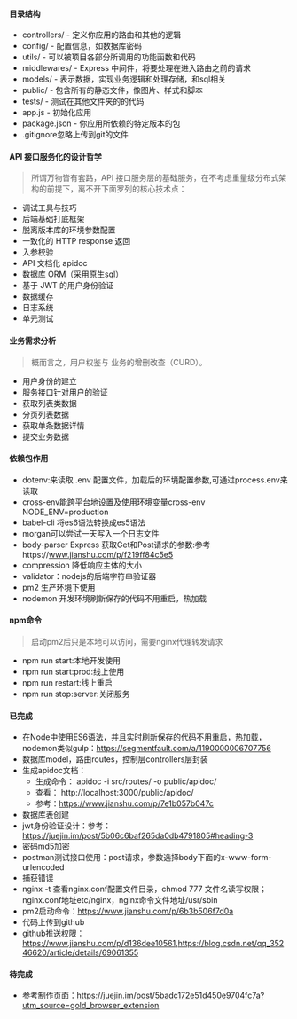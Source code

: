 #### 目录结构
- controllers/ - 定义你应用的路由和其他的逻辑
- config/ - 配置信息，如数据库密码
- utils/ - 可以被项目各部分所调用的功能函数和代码
- middlewares/ - Express 中间件，将要处理在进入路由之前的请求
- models/ - 表示数据，实现业务逻辑和处理存储，和sql相关
- public/ - 包含所有的静态文件，像图片、样式和脚本
- tests/ - 测试在其他文件夹的的代码
- app.js - 初始化应用
- package.json - 你应用所依赖的特定版本的包
- .gitignore忽略上传到git的文件
#### API 接口服务化的设计哲学
>所谓万物皆有套路，API 接口服务层的基础服务，在不考虑重量级分布式架构的前提下，离不开下面罗列的核心技术点：
- 调试工具与技巧
- 后端基础打底框架
- 脱离版本库的环境参数配置
- 一致化的 HTTP response 返回
- 入参校验
- API 文档化 apidoc
- 数据库 ORM（采用原生sql）
- 基于 JWT 的用户身份验证
- 数据缓存
- 日志系统
- 单元测试
#### 业务需求分析
>概而言之，用户权鉴与 业务的增删改查（CURD）。
- 用户身份的建立
- 服务接口针对用户的验证
- 获取列表类数据
- 分页列表数据
- 获取单条数据详情
- 提交业务数据
#### 依赖包作用
- dotenv:来读取 .env 配置文件，加载后的环境配置参数,可通过process.env来读取
- cross-env能跨平台地设置及使用环境变量cross-env NODE_ENV=production 
- babel-cli 将es6语法转换成es5语法
- morgan可以尝试一天写入一个日志文件
- body-parser Express 获取Get和Post请求的参数:参考https://www.jianshu.com/p/f219ff84c5e5
- compression 降低响应主体的大小
- validator：nodejs的后端字符串验证器
- pm2 生产环境下使用
- nodemon 开发环境刷新保存的代码不用重启，热加载
#### npm命令
>启动pm2后只是本地可以访问，需要nginx代理转发请求
- npm run start:本地开发使用
- npm run start:prod:线上使用
- npm run restart:线上重启
- npm run stop:server:关闭服务
#### 已完成
- 在Node中使用ES6语法，并且实时刷新保存的代码不用重启，热加载，nodemon类似gulp：https://segmentfault.com/a/1190000006707756
- 数据库model，路由routes，控制层controllers层封装
- 生成apidoc文档：
  - 生成命令： apidoc -i src/routes/ -o public/apidoc/
  - 查看： http://localhost:3000/public/apidoc/
  - 参考：https://www.jianshu.com/p/7e1b057b047c
- 数据库表创建
- jwt身份验证设计：参考： https://juejin.im/post/5b06c6baf265da0db4791805#heading-3
- 密码md5加密
- postman测试接口使用：post请求，参数选择body下面的x-www-form-urlencoded
- 捕获错误
- nginx -t 查看nginx.conf配置文件目录，chmod 777 文件名读写权限；nginx.conf地址etc/nginx，nginx命令文件地址/usr/sbin
- pm2启动命令：https://www.jianshu.com/p/6b3b506f7d0a
- 代码上传到github
- github推送权限：https://www.jianshu.com/p/d136dee10561,https://blog.csdn.net/qq_35246620/article/details/69061355
#### 待完成
- 参考制作页面：https://juejin.im/post/5badc172e51d450e9704fc7a?utm_source=gold_browser_extension